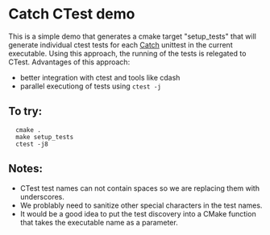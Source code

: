 # Catch CTest demo

This is a simple demo that generates a cmake target "setup_tests" that will
generate individual ctest tests for each
[Catch](https://github.com/philsquared/Catch) unittest in the current
executable. Using this approach, the running of the tests is relegated to
CTest. Advantages of this approach:

 - better integration with ctest and tools like cdash
 - parallel executiong of tests using ```ctest -j```

## To try:
```
  cmake .
  make setup_tests
  ctest -j8
```

## Notes:

  - CTest test names can not contain spaces so we are replacing them with
    underscores.
  - We problably need to sanitize other special characters in the test names.
  - It would be a good idea to put the test discovery into a CMake function
    that takes the executable name as a parameter.
